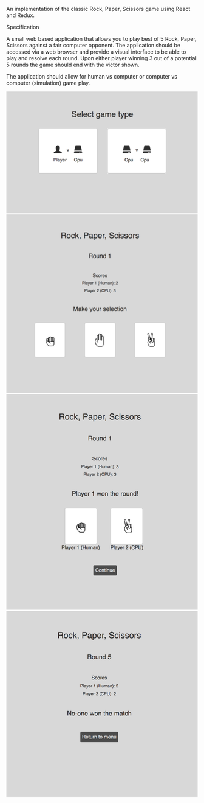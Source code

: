 An implementation of the classic Rock, Paper, Scissors game using React and Redux.

Specification

A small web based application that allows you to play best of 5 Rock, Paper, Scissors against a fair computer opponent. The application should be accessed via a web browser and provide a visual interface to be able to play and resolve each round. Upon either player winning 3 out of a potential 5 rounds the game should end with the victor shown.

The application should allow for human vs computer or computer vs computer (simulation) game play.

<p align="center">
  <img src="ux/image-1.png" width="600" title="Menu">

  <img src="ux/image-2.png" width="600" title="Game">

  <img src="ux/image-3.png" width="600" title="Round complete">

  <img src="ux/image-4.png" width="600" title="Game complete">
</p>
